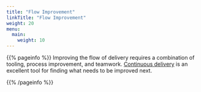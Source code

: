 ```yaml
---
title: "Flow Improvement"
linkTitle: "Flow Improvement"
weight: 20
menu:
  main:
    weight: 10
---
```


{{% pageinfo %}}
Improving the flow of delivery requires a combination of tooling, process improvement, and teamwork. [Continuous delivery](http://minimumcd.org) is an excellent tool for finding what needs to be improved next.

{{% /pageinfo %}}
